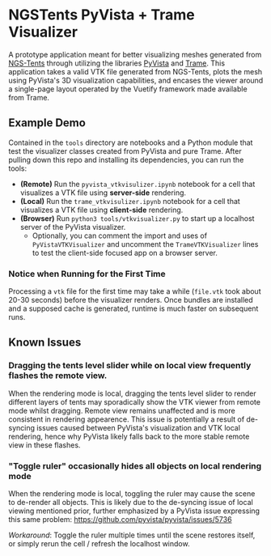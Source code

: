 # NGSTents PyVista + Trame Visualizer

A prototype application meant for better visualizing meshes generated from [NGS-Tents](https://github.com/jayggg/ngstents) through
utilizing the libraries [PyVista](https://github.com/pyvista/pyvista) and [Trame](https://github.com/Kitware/trame).
This application takes a valid VTK file generated from NGS-Tents, plots the mesh using PyVista's 3D visualization capabilities, and
encases the viewer around a single-page layout operated by the Vuetify framework made available from Trame.

## Example Demo

Contained in the `tools` directory are notebooks and a Python module that test the visualizer classes created from PyVista
and pure Trame. After pulling down this repo and installing its dependencies, you can run the tools:

- **(Remote)** Run the `pyvista_vtkvisulizer.ipynb` notebook for a cell that visualizes a VTK file using **server-side** rendering.
- **(Local)** Run the `trame_vtkvisulizer.ipynb` notebook for a cell that visualizes a VTK file using **client-side** rendering.
- **(Browser)** Run `python3 tools/vtkvisualizer.py` to start up a localhost server of the PyVista visualizer.
  - Optionally, you can comment the import and uses of `PyVistaVTKVisualizer` and uncomment the `TrameVTKVisualizer` lines to test the client-side focused app on a browser server.

### Notice when Running for the First Time

Processing a `vtk` file for the first time may take a while (`file.vtk` took about 20-30 seconds) before the visualizer renders.
Once bundles are installed and a supposed cache is generated, runtime is much faster on subsequent runs.

## Known Issues

### Dragging the tents level slider while on local view frequently flashes the remote view.

When the rendering mode is local, dragging the tents level slider to render different layers of tents
may sporadically show the VTK viewer from remote mode whilst dragging. Remote view remains unaffected
and is more consistent in rendering appearence. This issue is potentially a result of de-syncing issues
caused between PyVista's visualization and VTK local rendering, hence why PyVista likely falls back to
the more stable remote view in these flashes.

### "Toggle ruler" occasionally hides all objects on local rendering mode

When the rendering mode is local, toggling the ruler may cause the scene to de-render all objects. This is likely
due to the de-syncing issue of local viewing mentioned prior, further emphasized by a PyVista issue expressing
this same problem: https://github.com/pyvista/pyvista/issues/5736

_Workaround_: Toggle the ruler multiple times until the scene restores itself, or simply rerun the cell / refresh
the localhost window.
